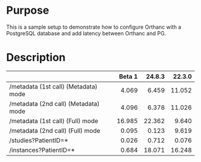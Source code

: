# Purpose

This is a sample setup to demonstrate how to configure Orthanc with a PostgreSQL database and add latency between Orthanc and PG.

# Description

|   | Beta 1 | 24.8.3  | 22.3.0    |
|:---|---:|---:|---:|
|/metadata (1st call) (Metadata) mode  |  4.069 |  6.459  | 11.052  |
|/metadata (2nd call) (Metadata) mode  |  4.096 |  6.378   | 11.026  |
|/metadata (1st call) (Full) mode  |  16.985|  22.362  | 9.640  |
|/metadata (2nd call) (Full) mode  |  0.095 |  0.123   | 9.619  |
|/studies?PatientID=*   |  0.026 |  0.712   |  0.076 |
|/instances?PatientID=*   | 0.684  |  18.071   | 16.248  |